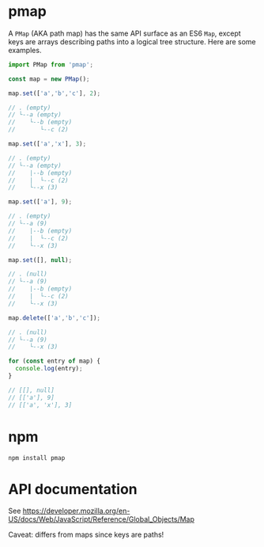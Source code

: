 # pmap

A `PMap` (AKA path map) has the same API surface as an ES6 `Map`, except keys are arrays describing paths into a logical tree structure.
Here are some examples.

```js
import PMap from 'pmap';

const map = new PMap();

map.set(['a','b','c'], 2);

// . (empty)
// └--a (empty)
//    └--b (empty)
//       └--c (2)

map.set(['a','x'], 3);

// . (empty)
// └--a (empty)
//    |--b (empty)
//    |  └--c (2)
//    └--x (3)

map.set(['a'], 9);

// . (empty)
// └--a (9)
//    |--b (empty)
//    |  └--c (2)
//    └--x (3)

map.set([], null);

// . (null)
// └--a (9)
//    |--b (empty)
//    |  └--c (2)
//    └--x (3)

map.delete(['a','b','c']);

// . (null)
// └--a (9)
//    └--x (3)

for (const entry of map) {
  console.log(entry);
}

// [[], null]
// [['a'], 9]
// [['a', 'x'], 3]
```

# npm

```
npm install pmap
```

# API documentation

See https://developer.mozilla.org/en-US/docs/Web/JavaScript/Reference/Global_Objects/Map

Caveat: differs from maps since keys are paths!
